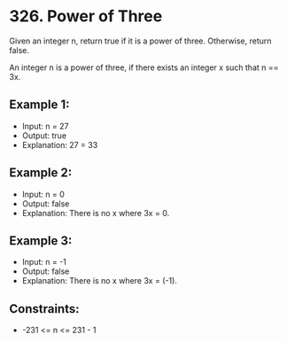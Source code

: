 # 326. Power of Three

Given an integer n, return true if it is a power of three. Otherwise, return false.

An integer n is a power of three, if there exists an integer x such that n == 3x.

## Example 1:

- Input: n = 27
- Output: true
- Explanation: 27 = 33

## Example 2:

- Input: n = 0
- Output: false
- Explanation: There is no x where 3x = 0.

## Example 3:

- Input: n = -1
- Output: false
- Explanation: There is no x where 3x = (-1).
 

## Constraints:

- -231 <= n <= 231 - 1